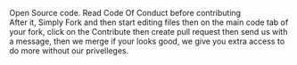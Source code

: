 Open Source code. Read Code Of Conduct before contributing<br>
After it, Simply Fork and then start editing files then on the main code tab of your fork, click on the Contribute then create pull request then send us with a message, then we merge if your looks good, we give you extra access to do more without our privelleges.